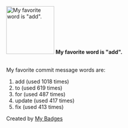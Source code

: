 <img src="https://github.com/my-badges/my-badges/blob/master/src/all-badges/favorite-word/favorite-word.png?raw=true" alt="My favorite word is &quot;add&quot;." title="My favorite word is &quot;add&quot;." width="128">
<strong>My favorite word is &quot;add&quot;.</strong>
<br><br>

My favorite commit message words are:

1. add (used 1018 times)
2. to (used 619 times)
3. for (used 487 times)
4. update (used 417 times)
5. fix (used 413 times)


Created by <a href="https://github.com/my-badges/my-badges">My Badges</a>